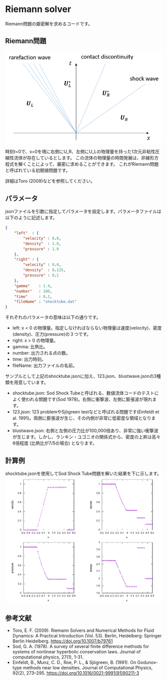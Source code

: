 # Riemann solver
Riemann問題の厳密解を求めるコードです。

## Riemann問題
![shocktube.png](https://raw.githubusercontent.com/mitchiinaga/riemann_solver/master/images/riemann_image.png)

時刻t=0で、x=0を境に右側にU_R、左側にU_Lの物理量を持った1次元非粘性圧縮性流体が存在しているとします。
この流体の物理量の時間発展は、非線形方程式を解くことによって、厳密に求めることができます。
これがRiemann問題と呼ばれている初期値問題です。

詳細はToro (2009)などを参照してください。

## パラメータ
jsonファイルを引数に指定してパラメータを設定します。パラメータファイルは以下のように記述します。

```json:shocktube.json
{
    "left"  : {
        "velocity" : 0.0,
        "density"  : 1.0,
        "pressure" : 1.0
    },
    "right" : {
        "velocity" : 0.0,
        "density"  : 0.125,
        "pressure" : 0.1
    },
    "gamma"    : 1.4,
    "number"   : 100,
    "time"     : 0.2,
    "fileName" : "shocktube.dat"
}
```

それぞれのパラメータの意味は以下の通りです。
* left: x &lt; 0 の物理量。指定しなければならない物理量は速度(velocity)、密度(density)、圧力(pressure)の３つです。
* right: x &gt; 0 の物理量。
* gamma: 比熱比。
* number: 出力される点の数。
* time: 出力時刻。
* fileName: 出力ファイルの名前。

サンプルとして上記のshocktube.jsonに加え、123.json、blustwave.jsonの3種類を用意しています。
* shocktube.json: Sod Shock Tubeと呼ばれる、数値流体コードのテストによく使われる問題です(Sod 1978)。右側に衝撃波、左側に膨張波が現れます。
* 123.json: 123 problemやSj&ouml;green testなどと呼ばれる問題です(Einfeldt et al. 1991)。両側に膨張波が生じ、その内側が非常に低密度な領域となります。
* blustwave.json: 右側と左側の圧力比が100,000倍あり、非常に強い衝撃波が生じます。しかし、ランキン・ユゴニオの関係式から、密度の上昇は高々6倍程度 (比熱比が7/5の場合) となります。

## 計算例
shocktube.jsonを使用してSod Shock Tube問題を解いた結果を下に示します。
![shocktube.png](https://raw.githubusercontent.com/mitchiinaga/riemann_solver/master/images/shocktube_.png)

## 参考文献
* Toro, E. F. (2009). Riemann Solvers and Numerical Methods for Fluid Dynamics: A Practical Introduction (Vol. 53). Berlin, Heidelberg: Springer Berlin Heidelberg. https://doi.org/10.1007/b79761
* Sod, G. A. (1978). A survey of several finite difference methods for systems of nonlinear hyperbolic conservation laws. Journal of computational physics, 27(1), 1-31.
* Einfeldt, B., Munz, C. D., Roe, P. L., & Sj&ouml;green, B. (1991). On Godunov-type methods near low densities. Journal of Computational Physics, 92(2), 273–295. https://doi.org/10.1016/0021-9991(91)90211-3
